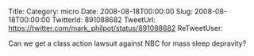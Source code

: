 Title: 
Category: micro
Date: 2008-08-18T00:00:00
Slug: 2008-08-18T00:00:00
TwitterId: 891088682
TweetUrl: https://twitter.com/mark_philpot/status/891088682
ReTweetUser: 

Can we get a class action lawsuit against NBC for mass sleep depravity?